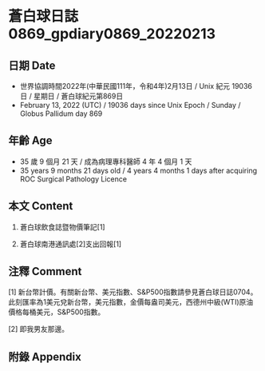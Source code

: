 [_metadata_:encoding]: - "utf-8"
[_metadata_:language]: - "zh-Hant-TW"
[_metadata_:fileformat]: - "markdown"
[_metadata_:MIME_type]: - "text/plain"
[_metadata_:markdown_version]: - "commonmark version 0.30"
[_metadata_:markdown_spec]: - "https://spec.commonmark.org/0.30/"

# 蒼白球日誌0869_gpdiary0869_20220213 #

## 日期 Date ##

* 世界協調時間2022年(中華民國111年，令和4年)2月13日 / Unix 紀元 19036 日 / 星期日 / 蒼白球紀元第869日
* February 13, 2022 (UTC) / 19036 days since Unix Epoch / Sunday / Globus Pallidum day 869

## 年齡 Age ##

* 35 歲 9 個月 21 天 / 成為病理專科醫師 4 年 4 個月 1 天
* 35 years 9 months 21 days old / 4 years 4 months 1 days after acquiring ROC Surgical Pathology Licence

## 本文 Content ##

1. 蒼白球飲食誌暨物價筆記[1]

    
2. 蒼白球南港通訊處[2]支出回報[1]

    

## 注釋 Comment ##

[1] 新台幣計價。有關新台幣、美元指數、S&P500指數請參見蒼白球日誌0704。此刻匯率為1美元兌新台幣，美元指數，金價每盎司美元，西德州中級(WTI)原油價格每桶美元，S&P500指數。


[2] 即我男友那邊。



## 附錄 Appendix ##

